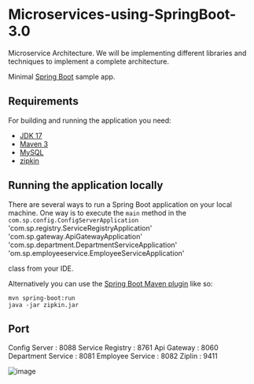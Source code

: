 # Microservices-using-SpringBoot-3.0
Microservice Architecture. We will be implementing different libraries and techniques to implement a complete architecture.

Minimal [Spring Boot](http://projects.spring.io/spring-boot/) sample app.

## Requirements

For building and running the application you need:

- [JDK 17](https://www.oracle.com/java/technologies/javase/jdk17-archive-downloads.html)
- [Maven 3](https://maven.apache.org)
- [MySQL](https://dev.mysql.com/doc/relnotes/mysql/8.0/en/)
- [zipkin](https://zipkin.io/)
## Running the application locally

There are several ways to run a Spring Boot application on your local machine. One way is to execute the `main` method in the 
`com.sp.config.ConfigServerApplication`
'com.sp.registry.ServiceRegistryApplication'
'com.sp.gateway.ApiGatewayApplication'
'com.sp.department.DepartmentServiceApplication'
'om.sp.employeeservice.EmployeeServiceApplication'

class from your IDE.

Alternatively you can use the [Spring Boot Maven plugin](https://docs.spring.io/spring-boot/docs/current/reference/html/build-tool-plugins-maven-plugin.html) like so:

```shell
mvn spring-boot:run
java -jar zipkin.jar
```

## Port 
Config Server : 8088
Service Registry : 8761
Api Gateway : 8060
Department Service : 8081
Employee Service : 8082
Ziplin : 9411

![image](https://user-images.githubusercontent.com/41003710/236695998-1e8bfe2c-2fe4-4221-ac3b-e6ac5cbec2a4.png)
